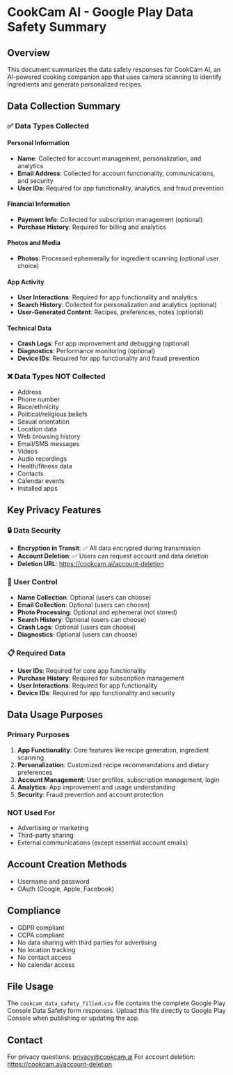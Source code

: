 # CookCam AI - Google Play Data Safety Summary

## Overview
This document summarizes the data safety responses for CookCam AI, an AI-powered cooking companion app that uses camera scanning to identify ingredients and generate personalized recipes.

## Data Collection Summary

### ✅ Data Types Collected

#### Personal Information
- **Name**: Collected for account management, personalization, and analytics
- **Email Address**: Collected for account functionality, communications, and security
- **User IDs**: Required for app functionality, analytics, and fraud prevention

#### Financial Information
- **Payment Info**: Collected for subscription management (optional)
- **Purchase History**: Required for billing and analytics

#### Photos and Media
- **Photos**: Processed ephemerally for ingredient scanning (optional user choice)

#### App Activity
- **User Interactions**: Required for app functionality and analytics
- **Search History**: Collected for personalization and analytics (optional)
- **User-Generated Content**: Recipes, preferences, notes (optional)

#### Technical Data
- **Crash Logs**: For app improvement and debugging (optional)
- **Diagnostics**: Performance monitoring (optional)
- **Device IDs**: Required for app functionality and fraud prevention

### ❌ Data Types NOT Collected
- Address
- Phone number
- Race/ethnicity
- Political/religious beliefs
- Sexual orientation
- Location data
- Web browsing history
- Email/SMS messages
- Videos
- Audio recordings
- Health/fitness data
- Contacts
- Calendar events
- Installed apps

## Key Privacy Features

### 🔒 Data Security
- **Encryption in Transit**: ✅ All data encrypted during transmission
- **Account Deletion**: ✅ Users can request account and data deletion
- **Deletion URL**: https://cookcam.ai/account-deletion

### 👤 User Control
- **Name Collection**: Optional (users can choose)
- **Email Collection**: Optional (users can choose)
- **Photo Processing**: Optional and ephemeral (not stored)
- **Search History**: Optional (users can choose)
- **Crash Logs**: Optional (users can choose)
- **Diagnostics**: Optional (users can choose)

### 📋 Required Data
- **User IDs**: Required for core app functionality
- **Purchase History**: Required for subscription management
- **User Interactions**: Required for app functionality
- **Device IDs**: Required for app functionality and security

## Data Usage Purposes

### Primary Purposes
1. **App Functionality**: Core features like recipe generation, ingredient scanning
2. **Personalization**: Customized recipe recommendations and dietary preferences
3. **Account Management**: User profiles, subscription management, login
4. **Analytics**: App improvement and usage understanding
5. **Security**: Fraud prevention and account protection

### NOT Used For
- Advertising or marketing
- Third-party sharing
- External communications (except essential account emails)

## Account Creation Methods
- Username and password
- OAuth (Google, Apple, Facebook)

## Compliance
- GDPR compliant
- CCPA compliant
- No data sharing with third parties for advertising
- No location tracking
- No contact access
- No calendar access

## File Usage
The `cookcam_data_safety_filled.csv` file contains the complete Google Play Console Data Safety form responses. Upload this file directly to Google Play Console when publishing or updating the app.

## Contact
For privacy questions: privacy@cookcam.ai
For account deletion: https://cookcam.ai/account-deletion 